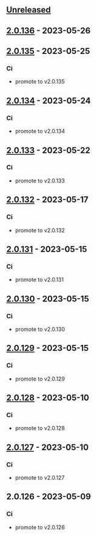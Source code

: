 <a name="unreleased"></a>
## [Unreleased]


<a name="2.0.136"></a>
## [2.0.136] - 2023-05-26

<a name="2.0.135"></a>
## [2.0.135] - 2023-05-25
### Ci
- promote to v2.0.135


<a name="2.0.134"></a>
## [2.0.134] - 2023-05-24
### Ci
- promote to v2.0.134


<a name="2.0.133"></a>
## [2.0.133] - 2023-05-22
### Ci
- promote to v2.0.133


<a name="2.0.132"></a>
## [2.0.132] - 2023-05-17
### Ci
- promote to v2.0.132


<a name="2.0.131"></a>
## [2.0.131] - 2023-05-15
### Ci
- promote to v2.0.131


<a name="2.0.130"></a>
## [2.0.130] - 2023-05-15
### Ci
- promote to v2.0.130


<a name="2.0.129"></a>
## [2.0.129] - 2023-05-15
### Ci
- promote to v2.0.129


<a name="2.0.128"></a>
## [2.0.128] - 2023-05-10
### Ci
- promote to v2.0.128


<a name="2.0.127"></a>
## [2.0.127] - 2023-05-10
### Ci
- promote to v2.0.127


<a name="2.0.126"></a>
## 2.0.126 - 2023-05-09
### Ci
- promote to v2.0.126


[Unreleased]: https://gitlab.industrysoftware.automation.siemens.com/caas-ops/fleet/aws-usea1-qa-qa/compare/2.0.136...HEAD
[2.0.136]: https://gitlab.industrysoftware.automation.siemens.com/caas-ops/fleet/aws-usea1-qa-qa/compare/2.0.135...2.0.136
[2.0.135]: https://gitlab.industrysoftware.automation.siemens.com/caas-ops/fleet/aws-usea1-qa-qa/compare/2.0.134...2.0.135
[2.0.134]: https://gitlab.industrysoftware.automation.siemens.com/caas-ops/fleet/aws-usea1-qa-qa/compare/2.0.133...2.0.134
[2.0.133]: https://gitlab.industrysoftware.automation.siemens.com/caas-ops/fleet/aws-usea1-qa-qa/compare/2.0.132...2.0.133
[2.0.132]: https://gitlab.industrysoftware.automation.siemens.com/caas-ops/fleet/aws-usea1-qa-qa/compare/2.0.131...2.0.132
[2.0.131]: https://gitlab.industrysoftware.automation.siemens.com/caas-ops/fleet/aws-usea1-qa-qa/compare/2.0.130...2.0.131
[2.0.130]: https://gitlab.industrysoftware.automation.siemens.com/caas-ops/fleet/aws-usea1-qa-qa/compare/2.0.129...2.0.130
[2.0.129]: https://gitlab.industrysoftware.automation.siemens.com/caas-ops/fleet/aws-usea1-qa-qa/compare/2.0.128...2.0.129
[2.0.128]: https://gitlab.industrysoftware.automation.siemens.com/caas-ops/fleet/aws-usea1-qa-qa/compare/2.0.127...2.0.128
[2.0.127]: https://gitlab.industrysoftware.automation.siemens.com/caas-ops/fleet/aws-usea1-qa-qa/compare/2.0.126...2.0.127
